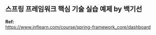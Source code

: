 ## 스프링 프레임워크 핵심 기술 실습 예제 by 백기선

**Ref:<br/>**
https://www.inflearn.com/course/spring-framework_core/dashboard
